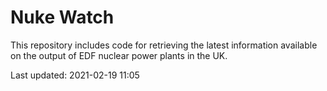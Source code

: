 # Nuke Watch

This repository includes code for retrieving the latest information available on the output of EDF nuclear power plants in the UK.

Last updated: 2021-02-19 11:05